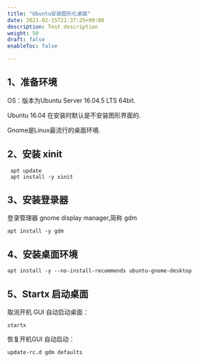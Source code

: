 ```yaml
---
title: "Ubuntu安装图形化桌面"
date: 2021-02-15T21:37:25+09:00
description: Test description
weight: 50
draft: false
enableToc: false

---
```


## 1、准备环境

OS：版本为Ubuntu Server 16.04.5 LTS 64bit.

Ubuntu 16.04 在安装时默认是不安装图形界面的.

Gnome是Linux最流行的桌面环境.

##  2、安装 xinit

```shell
 apt update
 apt install -y xinit  
```
##  3、安装登录器

 登录管理器 gnome display manager,简称 gdm

 ```shell
 apt install -y gdm 
 ```
##  4、安装桌面环境

 ```shell
 apt install -y --no-install-recommends ubuntu-gnome-desktop
 ```
##  5、Startx 启动桌面

 取消开机 GUI 自动启动桌面：

 ```shell
 startx
 ```
 恢复开机GUI 自动启动：
 ```shell
 update-rc.d gdm defaults
 ```
